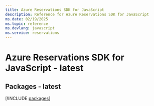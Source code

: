 ```yaml
---
title: Azure Reservations SDK for JavaScript
description: Reference for Azure Reservations SDK for JavaScript
ms.date: 02/19/2025
ms.topic: reference
ms.devlang: javascript
ms.service: reservations
---
```

# Azure Reservations SDK for JavaScript - latest
## Packages - latest
[!INCLUDE [packages](reservations-index.md)]